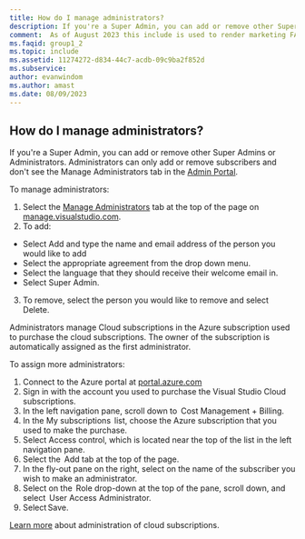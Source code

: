 ```yaml
---
title: How do I manage administrators?
description: If you're a Super Admin, you can add or remove other Super Admins or Administrators. Administrators can only add or remove subscribers...
comment:  As of August 2023 this include is used to render marketing FAQ content for VS Subscriptions in the following portals - VSCom, Manage, and My portals. It was not used for learn.microsoft.com content at that time.  SMEs are Evan Windom and Larissa Crawford of Red Door Collaborative and Sharvari Dighe.
ms.faqid: group1_2
ms.topic: include
ms.assetid: 11274272-d834-44c7-acdb-09c9ba2f852d
ms.subservice: 
author: evanwindom
ms.author: amast
ms.date: 08/09/2023
---
```


## How do I manage administrators?

If you're a Super Admin, you can add or remove other Super Admins or Administrators. Administrators can only add or remove subscribers and don't see the Manage Administrators tab in the [Admin Portal](https://manage.visualstudio.com).

To manage administrators:

1. Select the [Manage Administrators](https://manage.visualstudio.com/administrators) tab at the top of the page on [manage.visualstudio.com](https://manage.visualstudio.com).
2. To add:
+ Select Add and type the name and email address of the person you would like to add
+ Select the appropriate agreement from the drop down menu.  
+ Select the language that they should receive their welcome email in. 
+ Select Super Admin.
3. To remove, select the person you would like to remove and select Delete.

Administrators manage Cloud subscriptions in the Azure subscription used to purchase the cloud subscriptions. The owner of the subscription is automatically assigned as the first administrator.

To assign more administrators:

1. Connect to the Azure portal at [portal.azure.com](https://portal.azure.com)
2. Sign in with the account you used to purchase the Visual Studio Cloud subscriptions.
3. In the left navigation pane, scroll down to  Cost Management + Billing.
4. In the My subscriptions  list, choose the Azure subscription that you used to make the purchase.
5. Select Access control, which is located near the top of the list in the left navigation pane.
6. Select the  Add tab at the top of the page.
7. In the fly-out pane on the right, select on the name of the subscriber you wish to make an administrator.
8. Select on the  Role drop-down at the top of the pane, scroll down, and select  User Access Administrator.
9. Select Save.

[Learn more](https://learn.microsoft.com/visualstudio/subscriptions/cloud-admin) about administration of cloud subscriptions.
